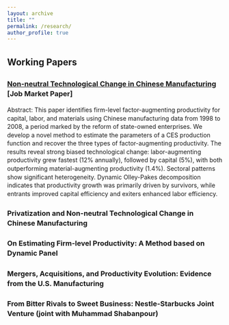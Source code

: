 ```yaml
---
layout: archive
title: ""
permalink: /research/
author_profile: true
---
```


<style>
  body {
    line-height: 1.4; /* Adjust line spacing */
  }

  p, li {
    font-size: 1em; /* Font size for regular text */
  }

  .coauthors, .subcontent {
    font-size: 0.9em; /* Customize specific classes if needed */
  }

  .abstract {
    display: none; /* Hide the abstract by default */
    text-align: justify; /* Justify text for better readability */
    margin-top: 5px;
  }

  h2, h3 {
    margin-top: 1.5em; /* Increase space above headings */
  }

  /* Indent subcontents and add bullet points for them */
  ul.subcontent {
    list-style-type: circle; /* Set bullet points to circles for subcontent */
    margin-left: 10px; /* Indent subcontents */
    padding-left: 10px; /* Reduce padding for subcontent */
  }

  .toggle-link {
    color: #007bff;
    text-decoration: underline;
    cursor: pointer;
    font-size: 0.9em;
  }

  /* Divider between each paper */
  .underline {
    display: block;
    margin: 20px 0;
    border-bottom: 1px solid #ddd;
  }
</style>

<script>
  function toggleAbstract(id) {
    var abstract = document.getElementById(id);
    if (abstract.style.display === "none" || abstract.style.display === "") {
      abstract.style.display = "block";
    } else {
      abstract.style.display = "none";
    }
  }
</script>

## Working Papers

### [Non-neutral Technological Change in Chinese Manufacturing](https://papers.ssrn.com/sol3/papers.cfm?abstract_id=5176447) **[Job Market Paper]**

Abstract: This paper identifies firm-level factor-augmenting productivity for capital, labor, and materials using Chinese manufacturing data from 1998 to 2008, a period marked by the reform of state-owned enterprises. We develop a novel method to estimate the parameters of a CES production function and recover the three types of factor-augmenting productivity. The results reveal strong biased technological change:  labor-augmenting productivity grew fastest (12% annually), followed by capital (5%), with both outperforming material-augmenting productivity (1.4%). Sectoral patterns show significant heterogeneity. Dynamic Olley-Pakes decomposition indicates that productivity growth was primarily driven by survivors, while entrants improved capital efficiency and exiters enhanced labor efficiency.

### Privatization and Non-neutral Technological Change in Chinese Manufacturing

### On Estimating Firm-level Productivity: A Method based on Dynamic Panel

### Mergers, Acquisitions, and Productivity Evolution: Evidence from the U.S. Manufacturing 

### From Bitter Rivals to Sweet Business: Nestle-Starbucks Joint Venture (joint with Muhammad Shabanpour)

